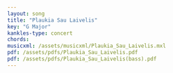 ```yaml
---
layout: song
title: "Plaukia Sau Laivelis"
key: "G Major"
kankles-type: concert
chords:
musicxml: /assets/musicxml/Plaukia_Sau_Laivelis.mxl
pdf: /assets/pdfs/Plaukia_Sau_Laivelis.pdf
pdf: /assets/pdfs/Plaukia_Sau_Laivelis(bass).pdf
---
```

